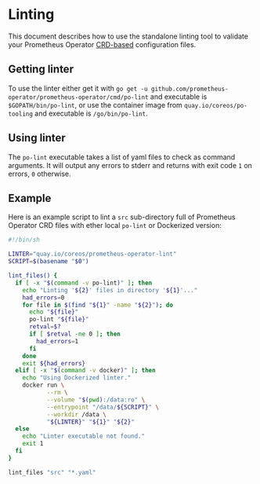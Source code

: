 # Linting

This document describes how to use the standalone linting tool to validate your Prometheus Operator [CRD-based](../design.md) configuration files.

## Getting linter

To use the linter either get it with `go get -u github.com/prometheus-operator/prometheus-operator/cmd/po-lint` and executable is `$GOPATH/bin/po-lint`, or use the container image from `quay.io/coreos/po-tooling` and executable is `/go/bin/po-lint`.

## Using linter

The `po-lint` executable takes a list of yaml files to check as command arguments. It will output any errors to stderr and returns with exit code `1` on errors, `0` otherwise.

## Example

Here is an example script to lint a `src` sub-directory full of Prometheus Operator CRD files with ether local `po-lint` or Dockerized version:

```sh
#!/bin/sh

LINTER="quay.io/coreos/prometheus-operator-lint"
SCRIPT=$(basename "$0")

lint_files() {
  if [ -x "$(command -v po-lint)" ]; then
    echo "Linting '${2}' files in directory '${1}'..."
    had_errors=0
    for file in $(find "${1}" -name "${2}"); do
      echo "${file}"
      po-lint "${file}"
      retval=$?
      if [ $retval -ne 0 ]; then
        had_errors=1
      fi
    done
    exit ${had_errors}
  elif [ -x "$(command -v docker)" ]; then
    echo "Using Dockerized linter."
    docker run \
           --rm \
           --volume "$(pwd):/data:ro" \
           --entrypoint "/data/${SCRIPT}" \
           --workdir /data \
           "${LINTER}" "${1}" "${2}"
  else
    echo "Linter executable not found."
    exit 1
  fi
}

lint_files "src" "*.yaml"
```
